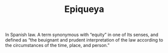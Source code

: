 ---
title: Epiqueya
letter: E
permalink: "/definitions/bld-epiqueya.html"
body: In Spanish law. A term synonymous with “equity” in one of Its senses, and defined
  as “the beuignant and prudent interpretation of the law according to the circumstances
  of the time, place, and person.”
published_at: '2018-07-07'
source: Black's Law Dictionary 2nd Ed (1910)
layout: post
---